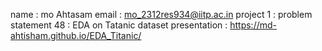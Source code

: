 name : mo Ahtasam 
email : mo_2312res934@iitp.ac.in
project 1 : problem statement 48 : EDA on Tatanic dataset 
presentation : https://md-ahtisham.github.io/EDA_Titanic/
